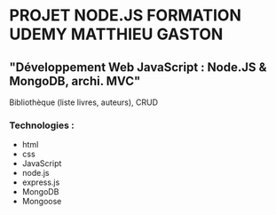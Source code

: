 # PROJET NODE.JS FORMATION UDEMY MATTHIEU GASTON 
## "Développement Web JavaScript : Node.JS & MongoDB, archi. MVC"

Bibliothèque (liste livres, auteurs), CRUD

### Technologies :
* html
* css
* JavaScript
* node.js 
* express.js
* MongoDB 
* Mongoose
